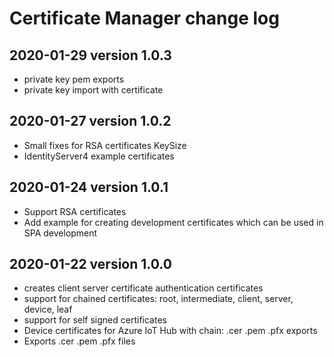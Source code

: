# Certificate Manager change log

<a name="2020-01-29"></a>
## 2020-01-29 version 1.0.3
* private key pem exports
* private key import with certificate

<a name="2020-01-27"></a>
## 2020-01-27 version 1.0.2
* Small fixes for RSA certificates KeySize
* IdentityServer4 example certificates

<a name="2020-01-24"></a>
## 2020-01-24 version 1.0.1
* Support RSA certificates
* Add example for creating development certificates which can be used in SPA development

<a name="2020-01-22"></a>
## 2020-01-22 version 1.0.0
* creates client server certificate authentication certificates
* support for chained certificates: root, intermediate, client, server, device, leaf 
* support for self signed certificates
* Device certificates for Azure IoT Hub with chain: .cer .pem .pfx exports
* Exports .cer .pem .pfx files

